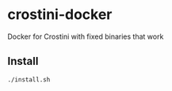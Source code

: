 # crostini-docker
Docker for Crostini with fixed binaries that work


## Install

```
./install.sh
```
